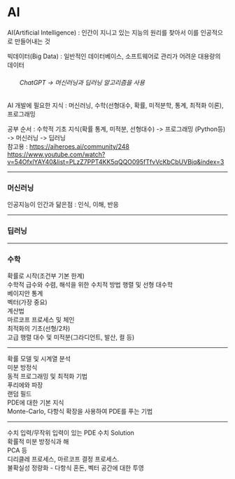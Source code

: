 # AI
AI(Artificial Intelligence) : 인간이 지니고 있는 지능의 원리를 찾아서 이를 인공적으로 만들어내는 것<br>

빅데이터(Big Data) : 일반적인 데이터베이스, 소프트웨어로 관리가 어려운 대용량의 데이터
<h6>　　ChatGPT -> 머신러닝과 딥러닝 알고리즘을 사용</h6>

AI 개발에 필요한 지식 : 머신러닝, 수학(선형대수, 확률, 미적분학, 통계, 최적화 이론), 프로그래밍  <br>

공부 순서 : 수학적 기초 지식(확률 통계, 미적분, 선형대수) -> 프로그래밍 (Python등) -> 머신러닝 -> 딥러닝  <br> 
참고용 : https://aiheroes.ai/community/248 <br> 
https://www.youtube.com/watch?v=54OfxlYAY40&list=PLzZ7PPT4KK5qQQO095fTfvVcKbCbUVBjq&index=3
<br>
<hr>
<h3>머신러닝</h3>
인공지능이 인간과 닮은점 : 인식, 이해, 반응<br>

<hr>
<h3>딥러닝</h3>



<hr>
<h3>수학</h3>
확률로 시작(조건부 기본 한계) <br>
수학적 급수와 수렴, 해석을 위한 수치적 방법 행렬 및 선형 대수학 <br>
베이지안 통계 <br>
벡터(가장 중요) <br>
계산법 <br>
마르코프 프로세스 및 체인 <br>
최적화의 기초(선형/2차) <br>
고급 행렬 대수 및 미적분(그라디언트, 발산, 컬 등) <br>

<hr>

확률 모델 및 시계열 분석 <br>
미분 방정식 <br>
동적 프로그래밍 및 최적화 기법 <br>
푸리에와 파장 <br>
랜덤 필드 <br>
PDE에 대한 기본 지식 <br>
Monte-Carlo, 다항식 확장을 사용하여 PDE를 푸는 기법 <br>

<hr>

수치 입력/무작위 입력이 있는 PDE 수치 Solution <br>
확률적 미분 방정식과 해 <br>
PCA 등 <br>
디리클레 프로세스, 마르코프 결정 프로세스. <br>
불확실성 정량화 - 다항식 혼돈, 벡터 공간에 대한 투영 <br>






